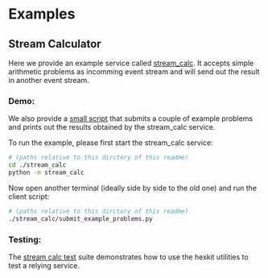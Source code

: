 <!--
 Copyright 2021 - 2024 Universität Tübingen, DKFZ, EMBL, and Universität zu Köln
 for the German Human Genome-Phenome Archive (GHGA)

 Licensed under the Apache License, Version 2.0 (the "License");
 you may not use this file except in compliance with the License.
 You may obtain a copy of the License at

     http://www.apache.org/licenses/LICENSE-2.0

 Unless required by applicable law or agreed to in writing, software
 distributed under the License is distributed on an "AS IS" BASIS,
 WITHOUT WARRANTIES OR CONDITIONS OF ANY KIND, either express or implied.
 See the License for the specific language governing permissions and
 limitations under the License.

-->

# Examples

## Stream Calculator
Here we provide an example service called [stream_calc](./stream_calc/stream_calc/).
It accepts simple arithmetic problems as incomming event stream and will send out the
result in another event stream.

### Demo:
We also provide a [small script](./stream_calc/submit_example_problems.py) that submits a couple of
example problems and prints out the results obtained by the stream_calc service.

To run the example, please first start the stream_calc service:
```bash
# (paths relative to this dirctory of this readme)
cd ./stream_calc
python -m stream_calc
```

Now open another terminal (ideally side by side to the old one) and run the client script:
```bash
# (paths relative to this dirctory of this readme)
./stream_calc/submit_example_problems.py
```

### Testing:
The [stream calc test](./stream_calc/sc_tests/) suite demonstrates how to use the
hexkit utilities to test a relying service.
